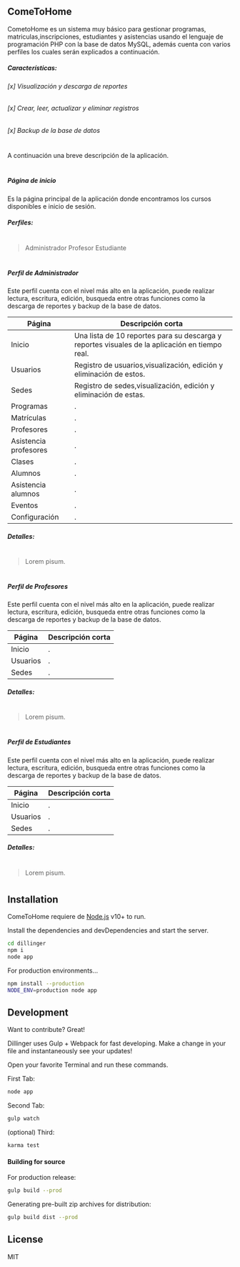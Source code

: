## ComeToHome 
CometoHome es un sistema muy básico para gestionar programas, matriculas,inscripciones, estudiantes y asistencias  usando el lenguaje de programación PHP con la base de datos MySQL, además cuenta con varios perfiles los cuales serán explicados a continuación.

##### Características:
###### [x] Visualización y descarga de reportes
###### [x] Crear, leer, actualizar y eliminar registros
###### [x] Backup de la base de datos
#
#
A continuación una breve descripción de la aplicación.
#
##### Página de inicio
Es la página principal de la aplicación donde encontramos los cursos disponibles e inicio de sesión.

##### Perfiles:
#
 > Administrador
 > Profesor
 > Estudiante
#
##### Perfil de Administrador

Este perfil cuenta con el nivel más alto en la aplicación, puede realizar lectura, escritura, edición, busqueda entre otras funciones como la descarga de reportes y backup de la base de datos.

| Página | Descripción corta |
| ------ | ------ |
| Inicio | Una lista de 10 reportes para su descarga y reportes visuales de la aplicación en tiempo real.
| Usuarios | Registro de usuarios,visualización, edición y eliminación de estos.
| Sedes | Registro de sedes,visualización, edición y eliminación de estas.
| Programas | .
| Matrículas | .
| Profesores | .
| Asistencia profesores | .
| Clases | .
| Alumnos |.
| Asistencia alumnos | .
| Eventos | .
| Configuración |.

##### Detalles:
#
> Lorem pisum.
#
#
#
##### Perfil de Profesores
Este perfil cuenta con el nivel más alto en la aplicación, puede realizar lectura, escritura, edición, busqueda entre otras funciones como la descarga de reportes y backup de la base de datos.

| Página | Descripción corta |
| ------ | ------ |
| Inicio | .
| Usuarios | .
| Sedes | .

##### Detalles:
#
> Lorem pisum.
#
#
#
##### Perfil de Estudiantes
Este perfil cuenta con el nivel más alto en la aplicación, puede realizar lectura, escritura, edición, busqueda entre otras funciones como la descarga de reportes y backup de la base de datos.

| Página | Descripción corta |
| ------ | ------ |
| Inicio | .
| Usuarios | .
| Sedes | .

##### Detalles: 
#
> Lorem pisum.
#
#
#


## Installation

ComeToHome requiere de  [Node.js](https://nodejs.org/) v10+ to run.

Install the dependencies and devDependencies and start the server.

```sh
cd dillinger
npm i
node app
```

For production environments...

```sh
npm install --production
NODE_ENV=production node app
```



## Development

Want to contribute? Great!

Dillinger uses Gulp + Webpack for fast developing.
Make a change in your file and instantaneously see your updates!

Open your favorite Terminal and run these commands.

First Tab:

```sh
node app
```

Second Tab:

```sh
gulp watch
```

(optional) Third:

```sh
karma test
```

#### Building for source

For production release:

```sh
gulp build --prod
```

Generating pre-built zip archives for distribution:

```sh
gulp build dist --prod
```

## License

MIT
